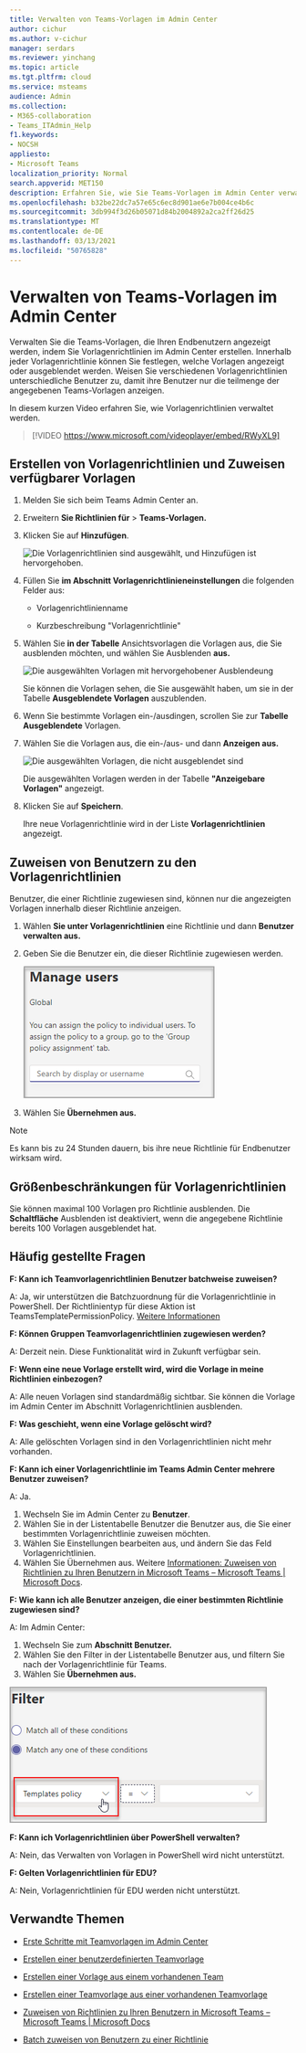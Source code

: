 ```yaml
---
title: Verwalten von Teams-Vorlagen im Admin Center
author: cichur
ms.author: v-cichur
manager: serdars
ms.reviewer: yinchang
ms.topic: article
ms.tgt.pltfrm: cloud
ms.service: msteams
audience: Admin
ms.collection:
- M365-collaboration
- Teams_ITAdmin_Help
f1.keywords:
- NOCSH
appliesto:
- Microsoft Teams
localization_priority: Normal
search.appverid: MET150
description: Erfahren Sie, wie Sie Teams-Vorlagen im Admin Center verwalten.
ms.openlocfilehash: b32be22dc7a57e65c6ec8d901ae6e7b004ce4b6c
ms.sourcegitcommit: 3db994f3d26b05071d84b2004892a2ca2ff26d25
ms.translationtype: MT
ms.contentlocale: de-DE
ms.lasthandoff: 03/13/2021
ms.locfileid: "50765828"
---
```

# <a name="manage-teams-templates-in-the-admin-center"></a>Verwalten von Teams-Vorlagen im Admin Center

Verwalten Sie die Teams-Vorlagen, die Ihren Endbenutzern angezeigt werden, indem Sie Vorlagenrichtlinien im Admin Center erstellen. Innerhalb jeder Vorlagenrichtlinie können Sie festlegen, welche Vorlagen angezeigt oder ausgeblendet werden.
Weisen Sie verschiedenen Vorlagenrichtlinien unterschiedliche Benutzer zu, damit ihre Benutzer nur die teilmenge der angegebenen Teams-Vorlagen anzeigen.

In diesem kurzen Video erfahren Sie, wie Vorlagenrichtlinien verwaltet werden.

> [!VIDEO https://www.microsoft.com/videoplayer/embed/RWyXL9]

## <a name="create-template-policies-and-assign-available-templates"></a>Erstellen von Vorlagenrichtlinien und Zuweisen verfügbarer Vorlagen

1. Melden Sie sich beim Teams Admin Center an.

2. Erweitern **Sie Richtlinien für**  >  **Teams-Vorlagen.**

3. Klicken Sie auf **Hinzufügen**.

    ![Die Vorlagenrichtlinien sind ausgewählt, und Hinzufügen ist hervorgehoben.](media/template-policies-1.png)

1. Füllen Sie **im Abschnitt Vorlagenrichtlinieneinstellungen** die folgenden Felder aus:

    - Vorlagenrichtlinienname

    - Kurzbeschreibung "Vorlagenrichtlinie"

2. Wählen Sie **in der Tabelle** Ansichtsvorlagen die Vorlagen aus, die Sie ausblenden möchten, und wählen Sie Ausblenden **aus.**

    ![Die ausgewählten Vorlagen mit hervorgehobener Ausblendeung](media/template-policies-2.png)

    Sie können die Vorlagen sehen, die Sie ausgewählt haben, um sie in der Tabelle **Ausgeblendete Vorlagen** auszublenden.

1. Wenn Sie bestimmte Vorlagen ein-/ausdingen, scrollen Sie zur **Tabelle Ausgeblendete** Vorlagen.

1. Wählen Sie die Vorlagen aus, die ein-/aus- und dann **Anzeigen aus.**

   ![Die ausgewählten Vorlagen, die nicht ausgeblendet sind](media/template-policies-3.png)

   Die ausgewählten Vorlagen werden in der Tabelle **"Anzeigebare Vorlagen"** angezeigt.
3. Klicken Sie auf **Speichern**.

   Ihre neue Vorlagenrichtlinie wird in der Liste **Vorlagenrichtlinien** angezeigt.

## <a name="assign-users-to-the-template-policies"></a>Zuweisen von Benutzern zu den Vorlagenrichtlinien

Benutzer, die einer Richtlinie zugewiesen sind, können nur die angezeigten Vorlagen innerhalb dieser Richtlinie anzeigen.

1. Wählen **Sie unter Vorlagenrichtlinien** eine Richtlinie und dann **Benutzer verwalten aus.**

2. Geben Sie die Benutzer ein, die dieser Richtlinie zugewiesen werden.

   ![Zuweisen von Benutzern zu einer Vorlagenrichtlinie](media/template-policies-4.png)

3. Wählen Sie **Übernehmen aus.**

> [!Note]
> Es kann bis zu 24 Stunden dauern, bis ihre neue Richtlinie für Endbenutzer wirksam wird.

## <a name="size-limits-for-template-policies"></a>Größenbeschränkungen für Vorlagenrichtlinien

Sie können maximal 100 Vorlagen pro Richtlinie ausblenden. Die **Schaltfläche** Ausblenden ist deaktiviert, wenn die angegebene Richtlinie bereits 100 Vorlagen ausgeblendet hat.

## <a name="frequently-asked-questions"></a>Häufig gestellte Fragen

**F: Kann ich Teamvorlagenrichtlinien Benutzer batchweise zuweisen?**
  
A: Ja, wir unterstützen die Batchzuordnung für die Vorlagenrichtlinie in PowerShell. Der Richtlinientyp für diese Aktion ist TeamsTemplatePermissionPolicy. [Weitere Informationen](https://docs.microsoft.com/powershell/module/teams/new-csbatchpolicyassignmentoperation)

**F: Können Gruppen Teamvorlagenrichtlinien zugewiesen werden?**

A: Derzeit nein. Diese Funktionalität wird in Zukunft verfügbar sein.

**F: Wenn eine neue Vorlage erstellt wird, wird die Vorlage in meine Richtlinien einbezogen?**

A: Alle neuen Vorlagen sind standardmäßig sichtbar. Sie können die Vorlage im Admin Center im Abschnitt Vorlagenrichtlinien ausblenden.

**F: Was geschieht, wenn eine Vorlage gelöscht wird?**

A: Alle gelöschten Vorlagen sind in den Vorlagenrichtlinien nicht mehr vorhanden.

**F: Kann ich einer Vorlagenrichtlinie im Teams Admin Center mehrere Benutzer zuweisen?**

A: Ja.

1. Wechseln Sie im Admin Center zu **Benutzer**.
1. Wählen Sie in der Listentabelle Benutzer die Benutzer aus, die Sie einer bestimmten Vorlagenrichtlinie zuweisen möchten.
1. Wählen Sie Einstellungen bearbeiten aus, und ändern Sie das Feld Vorlagenrichtlinien.
1. Wählen Sie Übernehmen aus.
   Weitere [Informationen: Zuweisen von Richtlinien zu Ihren Benutzern in Microsoft Teams – Microsoft Teams \| Microsoft Docs](https://docs.microsoft.com/microsoftteams/assign-policies#assign-a-policy-to-a-batch-of-users).

**F: Wie kann ich alle Benutzer anzeigen, die einer bestimmten Richtlinie zugewiesen sind?**

A: Im Admin Center:

1. Wechseln Sie zum **Abschnitt Benutzer.**
2. Wählen Sie den Filter in der Listentabelle Benutzer aus, und filtern Sie nach der Vorlagenrichtlinie für Teams.
3. Wählen Sie **Übernehmen aus.**

![Ausgewählte Vorlagenrichtlinie und Anzeigen von Benutzern](media/template-policies-5.png)

**F: Kann ich Vorlagenrichtlinien über PowerShell verwalten?**

A: Nein, das Verwalten von Vorlagen in PowerShell wird nicht unterstützt.

**F: Gelten Vorlagenrichtlinien für EDU?**

A: Nein, Vorlagenrichtlinien für EDU werden nicht unterstützt.

## <a name="related-topics"></a>Verwandte Themen

- [Erste Schritte mit Teamvorlagen im Admin Center](https://docs.microsoft.com/MicrosoftTeams/get-started-with-teams-templates-in-the-admin-console)

- [Erstellen einer benutzerdefinierten Teamvorlage](https://docs.microsoft.com/MicrosoftTeams/create-a-team-template)

- [Erstellen einer Vorlage aus einem vorhandenen Team](https://docs.microsoft.com/MicrosoftTeams/create-template-from-existing-team)

- [Erstellen einer Teamvorlage aus einer vorhandenen Teamvorlage](https://docs.microsoft.com/MicrosoftTeams/create-template-from-existing-template)

- [Zuweisen von Richtlinien zu Ihren Benutzern in Microsoft Teams – Microsoft Teams \| Microsoft Docs](https://docs.microsoft.com/microsoftteams/assign-policies)

- [Batch zuweisen von Benutzern zu einer Richtlinie](https://docs.microsoft.com/powershell/module/teams/new-csbatchpolicyassignmentoperation)
